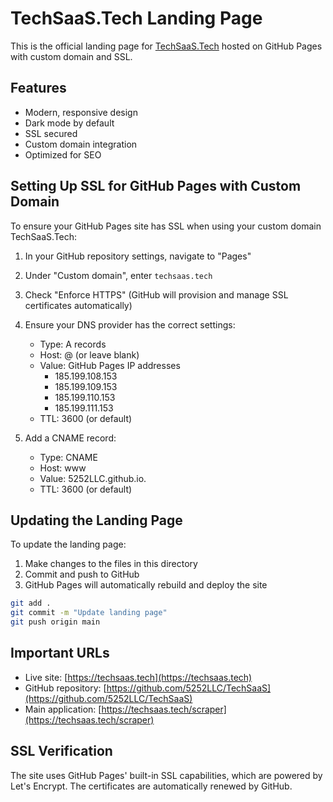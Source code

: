 # TechSaaS.Tech Landing Page

This is the official landing page for [TechSaaS.Tech](https://techsaas.tech) hosted on GitHub Pages with custom domain and SSL.

## Features

- Modern, responsive design
- Dark mode by default
- SSL secured
- Custom domain integration
- Optimized for SEO

## Setting Up SSL for GitHub Pages with Custom Domain

To ensure your GitHub Pages site has SSL when using your custom domain TechSaaS.Tech:

1. In your GitHub repository settings, navigate to "Pages"
2. Under "Custom domain", enter `techsaas.tech`
3. Check "Enforce HTTPS" (GitHub will provision and manage SSL certificates automatically)
4. Ensure your DNS provider has the correct settings:
   - Type: A records
   - Host: @ (or leave blank)
   - Value: GitHub Pages IP addresses
     - 185.199.108.153
     - 185.199.109.153
     - 185.199.110.153
     - 185.199.111.153
   - TTL: 3600 (or default)

5. Add a CNAME record:
   - Type: CNAME
   - Host: www
   - Value: 5252LLC.github.io.
   - TTL: 3600 (or default)

## Updating the Landing Page

To update the landing page:

1. Make changes to the files in this directory
2. Commit and push to GitHub
3. GitHub Pages will automatically rebuild and deploy the site

```bash
git add .
git commit -m "Update landing page"
git push origin main
```

## Important URLs

- Live site: [https://techsaas.tech](https://techsaas.tech)
- GitHub repository: [https://github.com/5252LLC/TechSaaS](https://github.com/5252LLC/TechSaaS)
- Main application: [https://techsaas.tech/scraper](https://techsaas.tech/scraper)

## SSL Verification

The site uses GitHub Pages' built-in SSL capabilities, which are powered by Let's Encrypt. The certificates are automatically renewed by GitHub.
